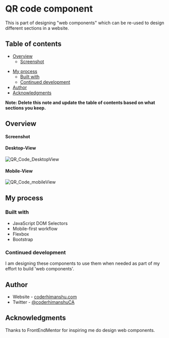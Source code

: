 # QR code component

This is part of designing "web components" which can be re-used to design different sections in a website.

## Table of contents

- [Overview](#overview)
  - [Screenshot](#screenshot)
<!--  - [Links](#links)-->
- [My process](#my-process)
  - [Built with](#built-with)
  - [Continued development](#continued-development)
- [Author](#author)
- [Acknowledgments](#acknowledgments)

**Note: Delete this note and update the table of contents based on what sections you keep.**

## Overview

#### Screenshot

#### Desktop-View
![QR_Code_DesktopView](https://user-images.githubusercontent.com/87880250/225968332-54005870-6431-4ea2-a0f9-8fbf37953d4f.png)

#### Mobile-View
![QR_Code_mobileView](https://user-images.githubusercontent.com/87880250/225968334-a95984e1-d4a8-4ca3-8245-eb210ade0ce6.png)

<!--
### Links

-->

## My process

### Built with

<!--- Semantic HTML5 markup
- CSS custom properties
-->
<!--- CSS Grid-->
- JavaScript DOM Selectors
- Mobile-first workflow
- Flexbox
- Bootstrap
<!--- [React](https://reactjs.org/) - JS library-->
<!--- [Next.js](https://nextjs.org/) - React framework-->
<!--- [Styled Components](https://styled-components.com/) - For styles-->


<!--### What I learned-->


### Continued development

I am designing these components to use them when needed as part of my effort to build 'web components'. 

<!--### Useful resources-->

## Author

- Website - [coderhimanshu.com](http://coderhimanshu.com/)
- Twitter - [@coderhimanshuCA](https://www.twitter.com/coderhimanshuCA)


## Acknowledgments

Thanks to FrontEndMentor for inspiring me do design web components.
